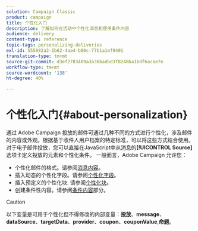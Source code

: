 ```yaml
---
solution: Campaign Classic
product: campaign
title: 个性化入门
description: 了解如何在活动中个性化消息和使用条件内容
audience: delivery
content-type: reference
topic-tags: personalizing-deliveries
exl-id: 555082a2-1b62-4aa4-b80c-77b1a1ef9491
translation-type: tm+mt
source-git-commit: d3ef2783409a3a36badbd3f8248ba1bdf6acae7e
workflow-type: tm+mt
source-wordcount: '138'
ht-degree: 40%

---
```


# 个性化入门{#about-personalization}

通过 Adobe Campaign 投放的邮件可通过几种不同的方式进行个性化，涉及邮件的内容或外观。根据基于收件人用户档案的特定标准，可以将这些方式结合使用。对于电子邮件投放，您可以直接在JavaScript中从消息的&#x200B;**[!UICONTROL Source]**&#x200B;选项卡定义投放的元素和个性化条件。 一般而言，Adobe Campaign 允许您：

* 个性化邮件的格式。请参阅[消息内容](../../delivery/using/defining-the-email-content.md#message-content)。
* 插入动态的个性化字段。请参阅[个性化字段](../../delivery/using/personalization-fields.md)。
* 插入预定义的个性化块. 请参阅[个性化块](../../delivery/using/personalization-blocks.md)。
* 创建条件性内容。请参阅[条件内容](../../delivery/using/conditional-content.md)部分。

>[!CAUTION]
>
>以下变量是可用于个性化但不得修改的内部变量：**投放**、**message**、**dataSource**、**targetData**、**provider**、**coupon**、**couponValue**,**命题**。
